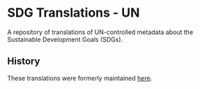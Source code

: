 # SDG Translations - UN

A repository of translations of UN-controlled metadata about the Sustainable
Development Goals (SDGs).

## History

These translations were formerly maintained [here](https://github.com/open-sdg/sdg-translations).
